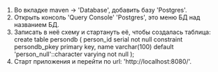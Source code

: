 1) Во вкладке maven -> 'Database', добавить базу 'Postgres'.
2) Открыть консоль 'Query Console' 'Postgres', это меню БД над названием БД.
3) Записать в неё схему и стартануть её, чтобы создалась таблица:
create table persondb
(
    person_id serial not null constraint persondb_pkey primary key,
    name      varchar(100) default 'person_null'::character varying not null
);
4) Старт приложения и перейти по url: 'http://localhost:8080/'.
